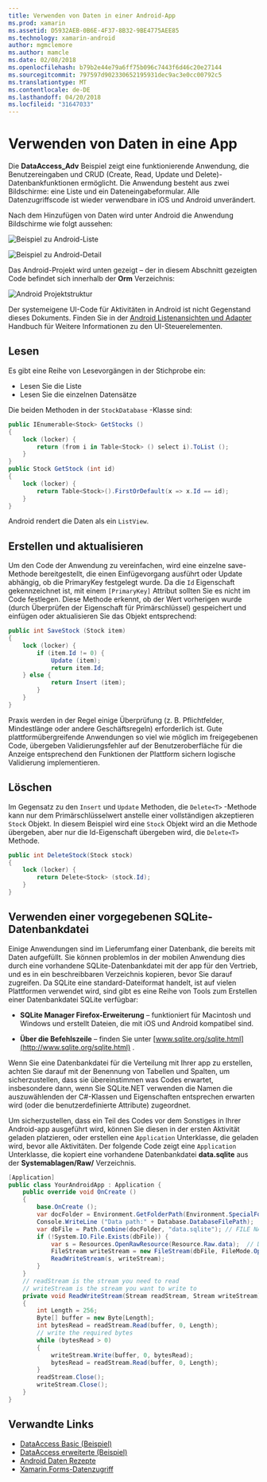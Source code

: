 ```yaml
---
title: Verwenden von Daten in einer Android-App
ms.prod: xamarin
ms.assetid: D5932AEB-0B6E-4F37-8B32-9BE4775AEE85
ms.technology: xamarin-android
author: mgmclemore
ms.author: mamcle
ms.date: 02/08/2018
ms.openlocfilehash: b79b2e44e79a6ff75b096c7443f6d46c20e27144
ms.sourcegitcommit: 797597d902330652195931dec9ac3e0cc00792c5
ms.translationtype: MT
ms.contentlocale: de-DE
ms.lasthandoff: 04/20/2018
ms.locfileid: "31647033"
---
```

# <a name="using-data-in-an-app"></a>Verwenden von Daten in eine App

Die **DataAccess_Adv** Beispiel zeigt eine funktionierende Anwendung, die Benutzereingaben und CRUD (Create, Read, Update und Delete)-Datenbankfunktionen ermöglicht. Die Anwendung besteht aus zwei Bildschirme: eine Liste und ein Dateneingabeformular. Alle Datenzugriffscode ist wieder verwendbare in iOS und Android unverändert.

Nach dem Hinzufügen von Daten wird unter Android die Anwendung Bildschirme wie folgt aussehen:

![Beispiel zu Android-Liste](using-data-in-an-app-images/image11.png "Beispiel zu Android-Liste")

![Beispiel zu Android-Detail](using-data-in-an-app-images/image12.png "Beispiel zu Android-Detail")

Das Android-Projekt wird unten gezeigt &ndash; der in diesem Abschnitt gezeigten Code befindet sich innerhalb der **Orm** Verzeichnis:

![Android Projektstruktur](using-data-in-an-app-images/image14.png "Android-Projekt-Struktur")

Der systemeigene UI-Code für Aktivitäten in Android ist nicht Gegenstand dieses Dokuments. Finden Sie in der [Android Listenansichten und Adapter](~/android/user-interface/layouts/list-view/index.md) Handbuch für Weitere Informationen zu den UI-Steuerelementen.

## <a name="read"></a>Lesen

Es gibt eine Reihe von Lesevorgängen in der Stichprobe ein:

-  Lesen Sie die Liste
-  Lesen Sie die einzelnen Datensätze

Die beiden Methoden in der `StockDatabase` -Klasse sind:

```csharp
public IEnumerable<Stock> GetStocks ()
{
    lock (locker) {
        return (from i in Table<Stock> () select i).ToList ();
    }
}
public Stock GetStock (int id)
{
    lock (locker) {
        return Table<Stock>().FirstOrDefault(x => x.Id == id);
    }
}
```

Android rendert die Daten als ein `ListView`.

## <a name="create-and-update"></a>Erstellen und aktualisieren

Um den Code der Anwendung zu vereinfachen, wird eine einzelne save-Methode bereitgestellt, die einen Einfügevorgang ausführt oder Update abhängig, ob die PrimaryKey festgelegt wurde. Da die `Id` Eigenschaft gekennzeichnet ist, mit einem `[PrimaryKey]` Attribut sollten Sie es nicht im Code festlegen. Diese Methode erkennt, ob der Wert vorherigen wurde (durch Überprüfen der Eigenschaft für Primärschlüssel) gespeichert und einfügen oder aktualisieren Sie das Objekt entsprechend:

```csharp
public int SaveStock (Stock item)
{
    lock (locker) {
        if (item.Id != 0) {
            Update (item);
            return item.Id;
    } else {
            return Insert (item);
        }
    }
}
```

Praxis werden in der Regel einige Überprüfung (z. B. Pflichtfelder, Mindestlänge oder andere Geschäftsregeln) erforderlich ist. Gute plattformübergreifende Anwendungen so viel wie möglich im freigegebenen Code, übergeben Validierungsfehler auf der Benutzeroberfläche für die Anzeige entsprechend den Funktionen der Plattform sichern logische Validierung implementieren.

## <a name="delete"></a>Löschen

Im Gegensatz zu den `Insert` und `Update` Methoden, die `Delete<T>` -Methode kann nur dem Primärschlüsselwert anstelle einer vollständigen akzeptieren `Stock` Objekt. In diesem Beispiel wird eine `Stock` Objekt wird an die Methode übergeben, aber nur die Id-Eigenschaft übergeben wird, die `Delete<T>` Methode.

```csharp
public int DeleteStock(Stock stock)
{
    lock (locker) {
        return Delete<Stock> (stock.Id);
    }
}
```

## <a name="using-a-pre-populated-sqlite-database-file"></a>Verwenden einer vorgegebenen SQLite-Datenbankdatei

Einige Anwendungen sind im Lieferumfang einer Datenbank, die bereits mit Daten aufgefüllt. Sie können problemlos in der mobilen Anwendung dies durch eine vorhandene SQLite-Datenbankdatei mit der app für den Vertrieb, und es in ein beschreibbaren Verzeichnis kopieren, bevor Sie darauf zugreifen. Da SQLite eine standard-Dateiformat handelt, ist auf vielen Plattformen verwendet wird, sind gibt es eine Reihe von Tools zum Erstellen einer Datenbankdatei SQLite verfügbar:

-   **SQLite Manager Firefox-Erweiterung** &ndash; funktioniert für Macintosh und Windows und erstellt Dateien, die mit iOS und Android kompatibel sind.

-   **Über die Befehlszeile** &ndash; finden Sie unter [www.sqlite.org/sqlite.html](http://www.sqlite.org/sqlite.html) .

Wenn Sie eine Datenbankdatei für die Verteilung mit Ihrer app zu erstellen, achten Sie darauf mit der Benennung von Tabellen und Spalten, um sicherzustellen, dass sie übereinstimmen was Codes erwartet, insbesondere dann, wenn Sie SQLite.NET verwenden die Namen die auszuwählenden der C#-Klassen und Eigenschaften entsprechen erwarten wird (oder die benutzerdefinierte Attribute) zugeordnet.

Um sicherzustellen, dass ein Teil des Codes vor dem Sonstiges in Ihrer Android-app ausgeführt wird, können Sie diesen in der ersten Aktivität geladen platzieren, oder erstellen eine `Application` Unterklasse, die geladen wird, bevor alle Aktivitäten. Der folgende Code zeigt eine `Application` Unterklasse, die kopiert eine vorhandene Datenbankdatei **data.sqlite** aus der **Systemablagen/Raw/** Verzeichnis.

```csharp
[Application]
public class YourAndroidApp : Application {
    public override void OnCreate ()
    {
        base.OnCreate ();
        var docFolder = Environment.GetFolderPath(Environment.SpecialFolder.Personal);
        Console.WriteLine ("Data path:" + Database.DatabaseFilePath);
        var dbFile = Path.Combine(docFolder, "data.sqlite"); // FILE NAME TO USE WHEN COPIED
        if (!System.IO.File.Exists(dbFile)) {
            var s = Resources.OpenRawResource(Resource.Raw.data);  // DATA FILE RESOURCE ID
            FileStream writeStream = new FileStream(dbFile, FileMode.OpenOrCreate, FileAccess.Write);
            ReadWriteStream(s, writeStream);
        }
    }
    // readStream is the stream you need to read
    // writeStream is the stream you want to write to
    private void ReadWriteStream(Stream readStream, Stream writeStream)
    {
        int Length = 256;
        Byte[] buffer = new Byte[Length];
        int bytesRead = readStream.Read(buffer, 0, Length);
        // write the required bytes
        while (bytesRead > 0)
        {
            writeStream.Write(buffer, 0, bytesRead);
            bytesRead = readStream.Read(buffer, 0, Length);
        }
        readStream.Close();
        writeStream.Close();
    }
}
```


## <a name="related-links"></a>Verwandte Links

- [DataAccess Basic (Beispiel)](https://github.com/xamarin/mobile-samples/tree/master/DataAccess/Basic)
- [DataAccess erweiterte (Beispiel)](https://github.com/xamarin/mobile-samples/tree/master/DataAccess/Advanced)
- [Android Daten Rezepte](https://developer.xamarin.com/recipes/android/data/)
- [Xamarin.Forms-Datenzugriff](~/xamarin-forms/app-fundamentals/databases.md)
